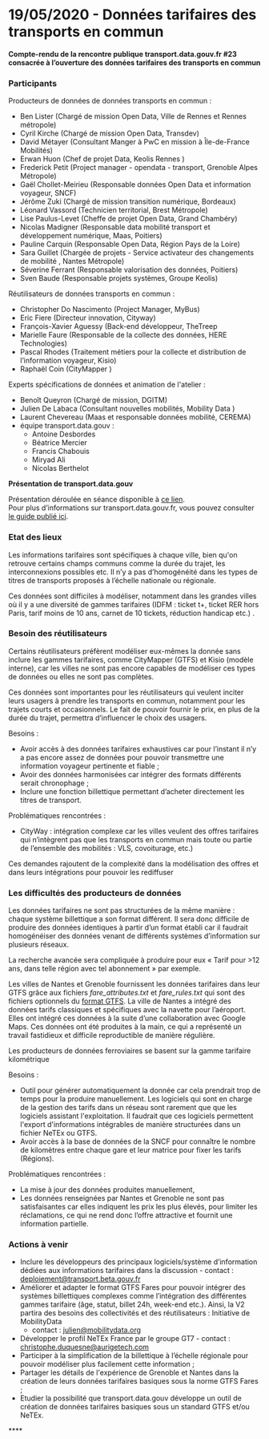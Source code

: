 # 19/05/2020 - Données tarifaires des transports en commun

**Compte-rendu de la rencontre publique transport.data.gouv.fr \#23 consacrée à l’ouverture des données tarifaires des transports en commun**

### **Participants**

Producteurs de données de données transports en commun : 

* Ben Lister \(Chargé de mission Open Data, Ville de Rennes et Rennes métropole\)
* Cyril Kirche \(Chargé de mission Open Data, Transdev\)
* David Métayer \(Consultant Manger à PwC en mission à Île-de-France Mobilités\)
* Erwan Huon \(Chef de projet Data, Keolis Rennes  \)
* Frederick Petit \(Project manager - opendata - transport, Grenoble Alpes Métropole\)
* Gaël Chollet-Meirieu \(Responsable données Open Data et information voyageur, SNCF\)
* Jérôme Zuki \(Chargé de mission transition numérique, Bordeaux\)
* Léonard Vassord \(Technicien territorial, Brest Métropole\)
* Lise Paulus-Levet \(Cheffe de projet Open Data, Grand Chambéry\)
* Nicolas Madigner \(Responsable data mobilité transport et développement numérique, Maas, Poitiers\)
* Pauline Carquin \(Responsable Open Data, Région Pays de la Loire\)
* Sara Guillet \(Chargée de projets - Service activateur des changements de mobilité  , Nantes Métropole\)
* Séverine Ferrant \(Responsable valorisation des données, Poitiers\)
* Sven Baude \(Responsable projets systèmes, Groupe Keolis\)



Réutilisateurs de données transports en commun : 

* Christopher Do Nascimento \(Project Manager, MyBus\)
* Eric Fiere \(Directeur innovation, Cityway\)
* François-Xavier Aguessy \(Back-end développeur, TheTreep
* Marielle Faure \(Responsable de la collecte des données, HERE Technologies\)
* Pascal Rhodes \(Traitement métiers pour la collecte et distribution de l’information voyageur, Kisio\)
* Raphaël Coin \(CityMapper  \)

Experts spécifications de données et animation de l'atelier : 

* Benoît Queyron \(Chargé de mission, DGITM\)
* Julien De Labaca \(Consultant nouvelles mobilités, Mobility Data  \)
* Laurent Chevereau \(Maas et responsable données mobilité, CEREMA\)
* équipe transport.data.gouv : 
  * Antoine Desbordes
  * Béatrice Mercier
  * Francis Chabouis
  * Miryad Ali
  * Nicolas Berthelot

**Présentation de transport.data.gouv** 

Présentation déroulée en séance disponible à [ce lien](https://docs.google.com/presentation/d/17-xgbFM1ke9673FFbRnJvPjPQ0V5Whjqj2NEsucEdco/edit?usp=sharing).   
Pour plus d’informations sur transport.data.gouv.fr, vous pouvez consulter [le guide publié ici](https://doc.transport.data.gouv.fr).

### Etat des lieux

Les informations tarifaires sont spécifiques à chaque ville, bien qu'on retrouve certains champs communs comme la durée du trajet, les interconnexions possibles etc. Il n’y a pas d’homogénéité dans les types de titres de transports proposés à l’échelle nationale ou régionale.

Ces données sont difficiles à modéliser, notamment dans les grandes villes où il y a une diversité de gammes tarifaires \(IDFM : ticket t+, ticket RER hors Paris, tarif moins de 10 ans, carnet de 10 tickets, réduction handicap etc.\).



### Besoin des réutilisateurs

Certains réutilisateurs préfèrent modéliser eux-mêmes la donnée sans inclure les gammes tarifaires, comme CityMapper \(GTFS\) et Kisio \(modèle interne\), car les villes ne sont pas encore capables de modéliser ces types de données ou elles ne sont pas complètes.

Ces données sont importantes pour les réutilisateurs qui veulent inciter leurs usagers à prendre les transports en commun, notamment pour les trajets courts et occasionnels. Le fait de pouvoir fournir le prix, en plus de la durée du trajet, permettra d’influencer le choix des usagers.

Besoins :

* Avoir accès à des données tarifaires exhaustives car pour l’instant il n’y a pas encore assez de données pour pouvoir transmettre une information voyageur pertinente et fiable ;
* Avoir des données harmonisées car intégrer des formats différents serait chronophage ;
* Inclure une fonction billettique permettant d’acheter directement les titres de transport.

 Problématiques rencontrées :

* CityWay : intégration complexe car les villes veulent des offres tarifaires qui n’intègrent pas que les transports en commun mais toute ou partie de l’ensemble des mobilités : VLS, covoiturage, etc.\)

Ces demandes rajoutent de la complexité dans la modélisation des offres et dans leurs intégrations pour pouvoir les rediffuser

### Les difficultés des producteurs de données 

Les données tarifaires ne sont pas structurées de la même manière : chaque système billettique a son format différent. Il sera donc difficile de produire des données identiques à partir d’un format établi car il faudrait homogénéiser des données venant de différents systèmes d’information sur plusieurs réseaux.

La recherche avancée sera compliquée à produire pour eux « Tarif pour &gt;12 ans, dans telle région avec tel abonnement » par exemple.

Les villes de Nantes et Grenoble fournissent les données tarifaires dans leur GTFS grâce aux fichiers _fare\_attributes.txt_ et _fare\_rules.txt_ qui sont des fichiers optionnels du [format GTFS](https://developers.google.com/transit/gtfs/reference?hl=fr). La ville de Nantes a intégré des données tarifs classiques et spécifiques avec la navette pour l’aéroport. Elles ont intégré ces données à la suite d’une collaboration avec Google Maps. Ces données ont été produites à la main, ce qui a représenté un travail fastidieux et difficile reproductible de manière régulière.

Les producteurs de données ferroviaires se basent sur la gamme tarifaire kilométrique

 Besoins :

* Outil pour générer automatiquement la donnée car cela prendrait trop de temps pour la produire manuellement. Les logiciels qui sont en charge de la gestion des tarifs dans un réseau sont rarement que que les logiciels assistant l'exploitation. Il faudrait que ces logiciels permettent l'export d'informations intégrables de manière structurées dans un fichier NeTEx ou GTFS.
* Avoir accès à la base de données de la SNCF pour connaître le nombre de kilomètres entre chaque gare et leur matrice pour fixer les tarifs \(Régions\).

 Problématiques rencontrées :

* La mise à jour des données produites manuellement,
* Les données renseignées par Nantes et Grenoble ne sont pas satisfaisantes car elles indiquent les prix les plus élevés, pour limiter les réclamations, ce qui ne rend donc l’offre attractive et fournit une information partielle.

### **Actions à venir**

* Inclure les développeurs des principaux logiciels/système d’information dédiées aux informations tarifaires dans la discussion - contact : deploiement@transport.beta.gouv.fr 
* Améliorer et adapter le format GTFS Fares pour pouvoir intégrer des systèmes billettiques complexes comme l’intégration des différentes gammes tarifaire \(âge, statut, billet 24h, week-end etc.\). Ainsi, la V2 partira des besoins des collectivités et des réutilisateurs : Initiative de MobilityData   - contact : [julien@mobilitydata.org](mailto:julien@mobilitydata.org)
* Développer le  profil NeTEx France par le groupe GT7 - contact : [christophe.duquesne@aurigetech.com](mailto:christophe.duquesne@aurigetech.com)
* Participer à la simplification de la billettique à l’échelle régionale pour pouvoir modéliser plus facilement cette information ;
* Partager les détails de l'expérience de Grenoble et Nantes dans la création de leurs données tarifaires basiques sous la norme GTFS Fares ;
* Etudier la possibilité que transport.data.gouv développe un outil de création de données tarifaires basiques sous un standard GTFS et/ou NeTEx. 

\*\*\*\*

